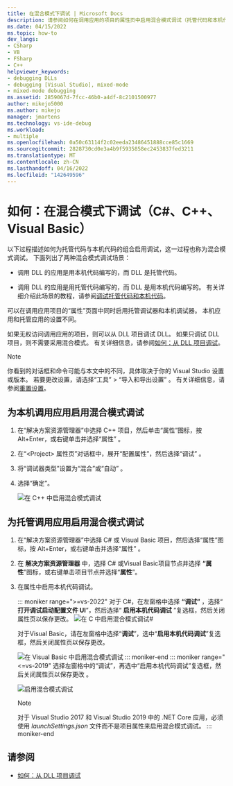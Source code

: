 ```yaml
---
title: 在混合模式下调试 | Microsoft Docs
description: 请参阅如何在调用应用的项目的属性页中启用混合模式调试（托管代码和本机代码）。
ms.date: 04/15/2022
ms.topic: how-to
dev_langs:
- CSharp
- VB
- FSharp
- C++
helpviewer_keywords:
- debugging DLLs
- debugging [Visual Studio], mixed-mode
- mixed-mode debugging
ms.assetid: 2859067d-7fcc-46b0-a4df-8c2101500977
author: mikejo5000
ms.author: mikejo
manager: jmartens
ms.technology: vs-ide-debug
ms.workload:
- multiple
ms.openlocfilehash: 0a50c63114f2c02eeda23486451888cce85c1669
ms.sourcegitcommit: 2828730cd0e3a4b9f5935858ec2453837fed3211
ms.translationtype: MT
ms.contentlocale: zh-CN
ms.lasthandoff: 04/16/2022
ms.locfileid: "142649596"
---
```

# <a name="how-to-debug-in-mixed-mode-c-c-visual-basic"></a>如何：在混合模式下调试（C#、C++、Visual Basic）

以下过程描述如何为托管代码与本机代码的组合启用调试，这一过程也称为混合模式调试。 下面列出了两种混合模式调试场景：

- 调用 DLL 的应用是用本机代码编写的，而 DLL 是托管代码。

- 调用 DLL 的应用是用托管代码编写的，而 DLL 是用本机代码编写的。 有关详细介绍此场景的教程，请参阅[调试托管代码和本机代码](../debugger/how-to-debug-managed-and-native-code.md)。

可以在调用应用项目的“属性”页面中同时启用托管调试器和本机调试器。 本机应用和托管应用的设置不同。

如果无权访问调用应用的项目，则可以从 DLL 项目调试 DLL。 如果只调试 DLL 项目，则不需要采用混合模式。 有关详细信息，请参阅[如何：从 DLL 项目调试](../debugger/how-to-debug-from-a-dll-project.md)。

> [!NOTE]
> 你看到的对话框和命令可能与本文中的不同，具体取决于你的 Visual Studio 设置或版本。 若要更改设置，请选择“工具” > “导入和导出设置” 。 有关详细信息，请参阅[重置设置](../ide/environment-settings.md#reset-settings)。

## <a name="enable-mixed-mode-debugging-for-a-native-calling-app"></a>为本机调用应用启用混合模式调试

1. 在“解决方案资源管理器”中选择 C++ 项目，然后单击“属性”图标，按 Alt+Enter，或右键单击并选择“属性”  。

1. 在“\<Project> 属性页”对话框中，展开“配置属性”，然后选择“调试”  。

1. 将“调试器类型”设置为“混合”或“自动”  。

1. 选择“确定”。

   ![在 C++ 中启用混合模式调试](../debugger/media/dbg-mixed-mode-from-native.png "启用混合模式调试")

## <a name="enable-mixed-mode-debugging-for-a-managed-calling-app"></a>为托管调用应用启用混合模式调试

1. 在“解决方案资源管理器”中选择 C# 或 Visual Basic 项目，然后选择“属性”图标，按 Alt+Enter，或右键单击并选择“属性”  。

1. 在 **解决方案资源管理器** 中，选择 C# 或Visual Basic项目节点并选择 **“属性**”图标，或右键单击项目节点并选择“**属性**”。

1. 在属性中启用本机代码调试。

    ::: moniker range=">=vs-2022"
    对于 C#，在左窗格中选择 **“调试”** ，选择“ **打开调试启动配置文件 UI**”，然后选择“ **启用本机代码调试** ”复选框，然后关闭属性页以保存更改。
    ![在 C 中启用混合模式调试#](../debugger/media/vs-2022/mixed-mode-enable-native-code-debugging.png)

    对于Visual Basic，请在左窗格中选择“**调试**”，选中“**启用本机代码调试**”复选框，然后关闭属性页以保存更改。

    ![在 Visual Basic 中启用混合模式调试](../debugger/media/mixed-mode-enable-native-code-debugging.png)
    ::: moniker-end
    ::: moniker range="<=vs-2019"
    选择左窗格中的“调试”，再选中“启用本机代码调试”复选框，然后关闭属性页以保存更改 。

    ![启用混合模式调试](../debugger/media/mixed-mode-enable-native-code-debugging.png)

    > [!NOTE]
    > 对于 Visual Studio 2017 和 Visual Studio 2019 中的 .NET Core 应用，必须使用 *launchSettings.json* 文件而不是项目属性来启用混合模式调试。
    ::: moniker-end

## <a name="see-also"></a>请参阅

- [如何：从 DLL 项目调试](../debugger/how-to-debug-from-a-dll-project.md)